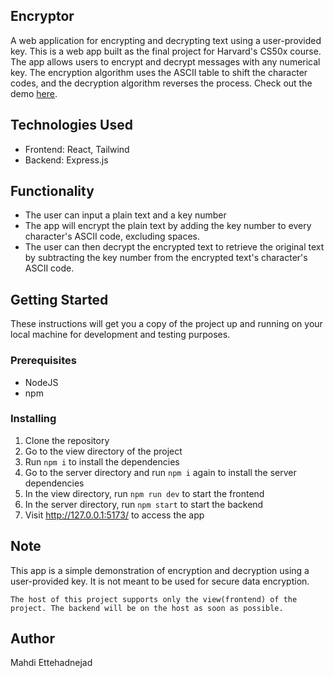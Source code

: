 ## Encryptor
A web application for encrypting and decrypting text using a user-provided key.
This is a web app built as the final project for Harvard's CS50x course. The app allows users to encrypt and decrypt messages with any numerical key. The encryption algorithm uses the ASCII table to shift the character codes, and the decryption algorithm reverses the process. Check out the demo [here](https://youtu.be/S8nyX5MDoDk).

## Technologies Used
- Frontend: React, Tailwind
- Backend: Express.js

## Functionality
- The user can input a plain text and a key number
- The app will encrypt the plain text by adding the key number to every character's ASCII code, excluding spaces.
- The user can then decrypt the encrypted text to retrieve the original text by subtracting the key number from the encrypted text's character's ASCII code.

## Getting Started
These instructions will get you a copy of the project up and running on your local machine for development and testing purposes.

### Prerequisites
- NodeJS
- npm

### Installing
1. Clone the repository
2. Go to the view directory of the project
3. Run `npm i` to install the dependencies
4. Go to the server directory and run `npm i` again to install the server dependencies
5. In the view directory, run `npm run dev` to start the frontend
6. In the server directory, run `npm start` to start the backend
7. Visit http://127.0.0.1:5173/ to access the app

## Note
This app is a simple demonstration of encryption and decryption using a user-provided key. It is not meant to be used for secure data encryption.

`The host of this project supports only the view(frontend) of the project. The backend will be on the host as soon as possible.`

## Author
Mahdi Ettehadnejad
